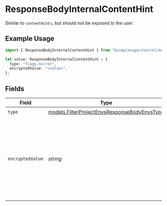 # ResponseBodyInternalContentHint

Similar to `contentHints`, but should not be exposed to the user.

## Example Usage

```typescript
import { ResponseBodyInternalContentHint } from "@simplesagar/vercel/models/filterprojectenvsop.js";

let value: ResponseBodyInternalContentHint = {
  type: "flags-secret",
  encryptedValue: "<value>",
};
```

## Fields

| Field                                                                                                                        | Type                                                                                                                         | Required                                                                                                                     | Description                                                                                                                  |
| ---------------------------------------------------------------------------------------------------------------------------- | ---------------------------------------------------------------------------------------------------------------------------- | ---------------------------------------------------------------------------------------------------------------------------- | ---------------------------------------------------------------------------------------------------------------------------- |
| `type`                                                                                                                       | [models.FilterProjectEnvsResponseBodyEnvsType](../models/filterprojectenvsresponsebodyenvstype.md)                           | :heavy_check_mark:                                                                                                           | N/A                                                                                                                          |
| `encryptedValue`                                                                                                             | *string*                                                                                                                     | :heavy_check_mark:                                                                                                           | Contains the `value` of the env variable, encrypted with a special key to make decryption possible in the subscriber Lambda. |